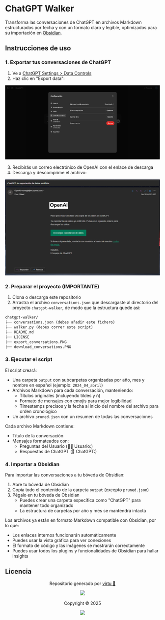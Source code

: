 # ChatGPT Walker

Transforma las conversaciones de ChatGPT en archivos Markdown estructurados por fecha y con un formato claro y legible, optimizados para su importación en [Obsidian](https://obsidian.md/).

## Instrucciones de uso

### 1. Exportar tus conversaciones de ChatGPT

1. Ve a [ChatGPT Settings &gt; Data Controls](https://chatgpt.com/#settings/DataControls)
2. Haz clic en "Export data":

![Exportar datos](export_conversations.PNG)

3. Recibirás un correo electrónico de OpenAI con el enlace de descarga
4. Descarga y descomprime el archivo:

![Correo de descarga](download_conversations.PNG)

### 2. Preparar el proyecto (IMPORTANTE)

1. Clona o descarga este repositorio
2. Arrastra el archivo `conversations.json` que descargaste al directorio del proyecto `chatgpt-walker`, de modo que la estructura quede así:

```
chatgpt-walker/
├── conversations.json (debes añadir este fichero)
├── walker.py (debes correr este script)
├── README.md
├── LICENSE
├── export_conversations.PNG
├── download_conversations.PNG
```

### 3. Ejecutar el script

El script creará:

- Una carpeta `output` con subcarpetas organizadas por año, mes y nombre en español (ejemplo: `2024_04_abril`)
- Archivos Markdown para cada conversación, manteniendo:
  - Títulos originales (incluyendo tildes y ñ)
  - Formato de mensajes con emojis para mejor legibilidad
  - Timestamps precisos y la fecha al inicio del nombre del archivo para orden cronológico
- Un archivo `pruned.json` con un resumen de todas las conversaciones

Cada archivo Markdown contiene:

- Título de la conversación
- Mensajes formateados con:
  - Preguntas del Usuario (🙍‍♂️ Usuario:)
  - Respuestas de ChatGPT (🤖 ChatGPT:)

### 4. Importar a Obsidian

Para importar las conversaciones a tu bóveda de Obsidian:

1. Abre tu bóveda de Obsidian
2. Copia todo el contenido de la carpeta `output` (excepto `pruned.json`)
3. Pégalo en tu bóveda de Obsidian
   - Puedes crear una carpeta específica como "ChatGPT" para mantener todo organizado
   - La estructura de carpetas por año y mes se mantendrá intacta

Los archivos ya están en formato Markdown compatible con Obsidian, por lo que:

- Los enlaces internos funcionarán automáticamente
- Puedes usar la vista gráfica para ver conexiones
- El formato de código y las imágenes se mostrarán correctamente
- Puedes usar todos los plugins y funcionalidades de Obsidian para hallar insights

## Licencia

<p align="center">
	Repositorio generado por <a href="https://github.com/virtuanista" target="_blank">virtu 🎣</a>
</p>

<p align="center">
	<img src="https://open.soniditos.com/cat_footer.svg" />
</p>

<p align="center">
	Copyright © 2025
</p>

<p align="center">
	<a href="/LICENSE"><img src="https://img.shields.io/static/v1.svg?style=for-the-badge&label=License&message=MIT&logoColor=d9e0ee&colorA=363a4f&colorB=b7bdf8"/></a>
</p>
